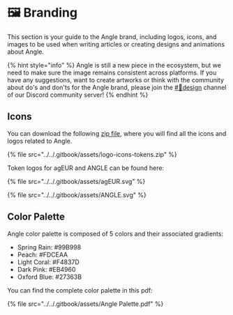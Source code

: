 # 🖼 Branding

This section is your guide to the Angle brand, including logos, icons, and images to be used when writing articles or creating designs and animations about Angle.

{% hint style="info" %}
Angle is still a new piece in the ecosystem, but we need to make sure the image remains consistent across platforms. If you have any suggestions, want to create artworks or think with the community about do's and don'ts for the Angle brand, please join the [#🎨design](https://discord.gg/qaVN8Bjnpn) channel of our Discord community server!
{% endhint %}

## Icons

You can download the following [zip file](../../.gitbook/assets/logo-icons-tokens.zip), where you will find all the icons and logos related to Angle.

{% file src="../../.gitbook/assets/logo-icons-tokens.zip" %}

Token logos for agEUR and ANGLE can be found here:

{% file src="../../.gitbook/assets/agEUR.svg" %}

{% file src="../../.gitbook/assets/ANGLE.svg" %}

## Color Palette

Angle color palette is composed of 5 colors and their associated gradients:

* Spring Rain: #99B998
* Peach: #FDCEAA
* Light Coral: #F4837D
* Dark Pink: #EB4960
* Oxford Blue: #27363B

You can find the complete color palette in this pdf:

{% file src="../../.gitbook/assets/Angle Palette.pdf" %}
